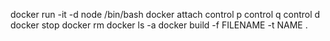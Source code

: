 docker run -it -d node /bin/bash
docker attach
control p control q 
control d 
docker stop
docker rm
docker ls -a
docker build -f FILENAME -t NAME .

